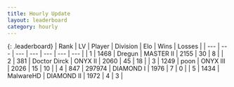 ```yaml
---
title: Hourly Update
layout: leaderboard
category: hourly
---
```


{: .leaderboard}
| Rank | LV | Player | Division | Elo | Wins | Losses |
| --- | --- | --- | --- | --- | --- | --- |
| <span data-change="0">1</span> | 1468 | <span title="ID: 337810">Dregun</span> | MASTER II | <span data-change="0">2155</span> | <span data-change="0">30</span> | <span data-change="0">8</span> |
| <span data-change="0">2</span> | 381 | <span title="ID: 67210">Doctor Dirck</span> | ONYX II | <span data-change="0">2060</span> | <span data-change="0">45</span> | <span data-change="0">18</span> |
| <span data-change="0">3</span> | 1249 | <span title="ID: 540690">poon</span> | ONYX III | <span data-change="0">2026</span> | <span data-change="0">15</span> | <span data-change="0">10</span> |
| <span data-change="0">4</span> | 847 | <span title="ID: 544038">297974</span> | DIAMOND I | <span data-change="0">1976</span> | <span data-change="0">7</span> | <span data-change="0">0</span> |
| <span data-change="0">5</span> | 1434 | <span title="ID: 261794">MalwareHD</span> | DIAMOND II | <span data-change="0">1972</span> | <span data-change="0">4</span> | <span data-change="0">3</span> |